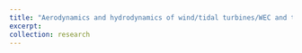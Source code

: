 ```yaml
---
title: "Aerodynamics and hydrodynamics of wind/tidal turbines/WEC and turbine arrays"
excerpt:
collection: research
---
```

